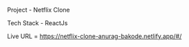 Project - Netflix Clone

Tech Stack - ReactJs

Live URL = https://netflix-clone-anurag-bakode.netlify.app/#/
